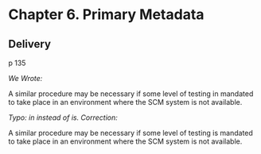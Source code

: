 # Chapter 6. Primary Metadata

## Delivery

p 135

*We Wrote:*

A similar procedure may be necessary if some level of testing in mandated to take place in an environment where the SCM system is not available.

*Typo: _in_ instead of _is_. Correction:*

A similar procedure may be necessary if some level of testing is mandated to take place in an environment where the SCM system is not available.
